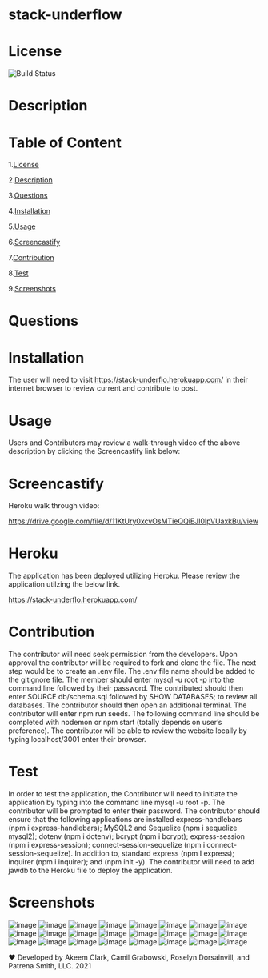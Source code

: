 # stack-underflow
 
# License
   
![Build Status](https://img.shields.io/github/license/Patrena94/stack-underflow)  


 # Description



 # Table of Content 
 1.[License](#License)

 2.[Description](#Description)

 3.[Questions](#Questions)

 4.[Installation](#Installation)

 5.[Usage](#Usage)

 6.[Screencastify](#Screencastify)

 7.[Contribution](#Contribution)

 8.[Test](#Test)

 9.[Screenshots](#Screenshots)

 # Questions  

 
 

 
# Installation
 The user will need to visit https://stack-underflo.herokuapp.com/ in their internet browser to review current and contribute to post.    

# Usage


Users and Contributors may review a walk-through video of the above description by clicking the Screencastify link below:

# Screencastify

Heroku walk through video:

https://drive.google.com/file/d/11KtUry0xcvOsMTieQQiEJI0lpVUaxkBu/view

# Heroku
The application has been deployed utilizing Heroku. Please review the application utilzing the below link.

https://stack-underflo.herokuapp.com/
  
# Contribution
The contributor will need seek permission from the developers. Upon approval the contributor will be required to fork and clone the file. The next step would be to create an .env file. The .env file name should be added to the gitignore file. The member should enter mysql -u root -p into the command line followed by their password.  The contributed should then enter SOURCE db/schema.sql followed by SHOW DATABASES; to review all databases.  The contributor should then open an additional terminal.  The contributor will enter npm run seeds.  The following command line should be completed with nodemon or npm start (totally depends on user’s preference). The contributor will be able to review the website locally by typing localhost/3001 enter their browser. 

# Test
In order to test the application, the Contributor will need to initiate the application by typing into the command line mysql -u root -p.  The contributor will be prompted to enter their password. The contributor should ensure that the following applications are installed express-handlebars (npm i express-handlebars); MySQL2 and Sequelize (npm i sequelize mysql2); dotenv (npm i dotenv); bcrypt (npm i bcrypt); express-session (npm i express-session); connect-session-sequelize (npm i connect-session-sequelize). In addition to, standard express (npm I express); inquirer (npm i inquirer); and (npm init -y).  The contributor will need to add jawdb to the Heroku file to deploy the application. 

# Screenshots
![image](https://user-images.githubusercontent.com/83892241/131596909-30c2dc88-938d-4bdb-a7ad-2e26499a7ca9.png)
![image](https://user-images.githubusercontent.com/83892241/131597391-5c0cb7a9-e28a-4c54-8871-ac008b42e821.png)
![image](https://user-images.githubusercontent.com/83892241/131597446-1ca5eff0-0298-4077-985f-164f2465b04f.png)
![image](https://user-images.githubusercontent.com/83892241/131597572-ae800bb2-b9e3-455e-8453-5b95f0055f08.png)
![image](https://user-images.githubusercontent.com/83892241/131597603-b4c8c086-ee6e-42dd-a4e2-42216e216c56.png)
![image](https://user-images.githubusercontent.com/83892241/131597691-9910e9d7-2be8-4f7c-8167-aa35d9e2e95a.png)
![image](https://user-images.githubusercontent.com/83892241/131597758-82622781-fee8-4a21-b1b9-1bfbe1beadf9.png)
![image](https://user-images.githubusercontent.com/83892241/131597879-2f7f31b0-63cd-4e0a-a5bf-1238161a0fba.png)
![image](https://user-images.githubusercontent.com/83892241/131597924-ec564fba-4cac-4884-ae20-0eccad753969.png)
![image](https://user-images.githubusercontent.com/83892241/131597973-9f40ee37-3d81-46c2-97ea-5c8d6374aa7e.png)
![image](https://user-images.githubusercontent.com/83892241/131598014-84d1e9a6-43d7-4e2b-ba01-b3b6021f5cce.png)
![image](https://user-images.githubusercontent.com/83892241/131598047-a1a93795-92c8-4e39-b586-56daeaf0ef15.png)
![image](https://user-images.githubusercontent.com/83892241/131598080-7f40d34f-5685-4586-bb58-506a019b0d2b.png)
![image](https://user-images.githubusercontent.com/83892241/131598144-f96a5f03-f911-484b-b6f7-caf97b7036bf.png)
![image](https://user-images.githubusercontent.com/83892241/131598167-e237de7a-ef99-4361-bbee-cbc05aac4a01.png)
![image](https://user-images.githubusercontent.com/83892241/131598224-10b27ba1-b34b-4a9a-a0a8-f3c0e2fb0381.png)
![image](https://user-images.githubusercontent.com/83892241/131598274-45099f5b-f1df-4983-b5d9-59a9109f4902.png)
![image](https://user-images.githubusercontent.com/83892241/131598304-0f95085d-1c8f-4f12-ab7b-e7c835c83911.png)
![image](https://user-images.githubusercontent.com/83892241/131598424-e803c188-7e72-4251-a3eb-af8cb7ed4eb4.png)
![image](https://user-images.githubusercontent.com/83892241/131598449-6c25ba73-4bf5-4568-812c-872ab4d74c8f.png)
![image](https://user-images.githubusercontent.com/83892241/131598504-fb3ae49b-c288-49b6-bb10-fdcc7efe1c4a.png)
![image](https://user-images.githubusercontent.com/83892241/131598539-0eb2eeec-616a-4cc4-a1c2-abec4171c1ba.png)
![image](https://user-images.githubusercontent.com/83892241/131598570-d13093c9-c880-44df-b553-f2df69963f12.png)
![image](https://user-images.githubusercontent.com/83892241/131598600-88012348-d603-4532-a6a8-7566b92dcc72.png)

❤️ Developed by Akeem Clark, Camil Grabowski, Roselyn Dorsainvill, and Patrena Smith, LLC. 2021

 